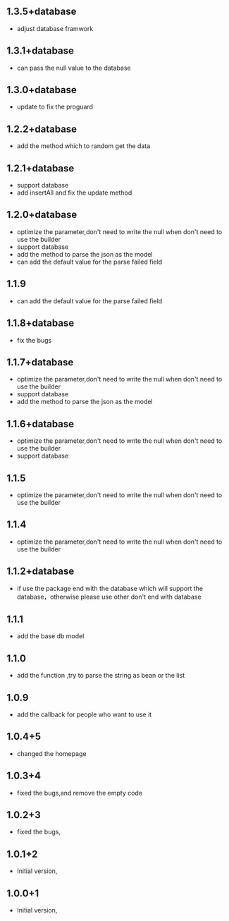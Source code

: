 ## 1.3.5+database

- adjust database framwork

## 1.3.1+database

- can pass the null value to the database

## 1.3.0+database

- update to fix the proguard

## 1.2.2+database

- add the method which to random get the data

## 1.2.1+database

- support database
- add insertAll and fix the update method

## 1.2.0+database

- optimize the parameter,don't need to write the null when don't need to use the builder
- support database
- add the method to parse the json as the model
- can add the default value for the parse failed field

## 1.1.9

- can add the default value for the parse failed field

## 1.1.8+database

- fix the bugs

## 1.1.7+database

- optimize the parameter,don't need to write the null when don't need to use the builder
- support database
- add the method to parse the json as the model

## 1.1.6+database

- optimize the parameter,don't need to write the null when don't need to use the builder
- support database

## 1.1.5

- optimize the parameter,don't need to write the null when don't need to use the builder

## 1.1.4

- optimize the parameter,don't need to write the null when don't need to use the builder

## 1.1.2+database

- if use the package end with the database which will support the database，otherwise please use
  other don't end with database

## 1.1.1

- add the base db model

## 1.1.0

- add the function ,try to parse the string as bean or the list

## 1.0.9

- add the callback for people who want to use it

## 1.0.4+5

- changed the homepage

## 1.0.3+4

- fixed the bugs,and remove the empty code

## 1.0.2+3

- fixed the bugs,

## 1.0.1+2

- Initial version,

## 1.0.0+1

- Initial version,